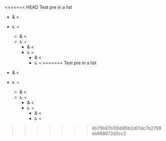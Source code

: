 <<<<<<< HEAD
Test pre in a list

- & <
- `& <` 
   - & <
   - `& <`
      - & <
      - `& <`
         - & <
         - `& <`
=======
Test pre in a list

- & <
- `& <` 
   - & <
   - `& <`
      - & <
      - `& <`
         - & <
         - `& <`
>>>>>>> 4b75b97b10bb85b2d01dc7b2768eb688672d2cc2
